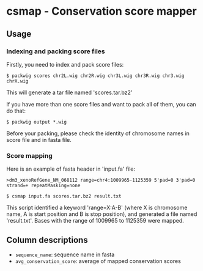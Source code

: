# csmap - Conservation score mapper

## Usage

### Indexing and packing score files

Firstly, you need to index and pack score files:

    $ packwig scores chr2L.wig chr2R.wig chr3L.wig chr3R.wig chr3.wig chrX.wig

This will generate a tar file named 'scores.tar.bz2'

If you have more than one score files and want to pack all of them, you can do that:

    $ packwig output *.wig

Before your packing, please check the identity of chromosome names in score file and in fasta file.

### Score mapping

Here is an example of fasta header in 'input.fa' file:

`>dm3_xenoRefGene_NM_068112 range=chr4:1009965-1125359 5'pad=0 3'pad=0 strand=+ repeatMasking=none`

    $ csmap input.fa scores.tar.bz2 result.txt

This script identified a keyword 'range=X:A-B' (where X is chromosome name, A is start position
and B is stop position), and generated a file named 'result.txt'. Bases with the range of
1009965 to 1125359 were mapped.

## Column descriptions

* `sequence_name`: sequence name in fasta
* `avg_conservation_score`: average of mapped conservation scores
